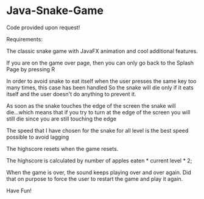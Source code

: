 # Java-Snake-Game

Code provided upon request!


Requirements:

The classic snake game with JavaFX animation and cool additional features.

If you are on the game over page, then you can only go back to the Splash Page by pressing R

In order to avoid snake to eat itself when the user presses the same key too many times, this case has been handled
So the snake will die only if it eats itself and the user doesn't do anything to prevent it.

As soon as the snake touches the edge of the screen the snake will die...which means that
if you try to turn at the edge of the screen you will still die since you are still touching
the edge

The speed that I have chosen for the snake for all level is the best speed possible
to avoid lagging

The highscore resets when the game resets.

The highscore is calculated by number of apples eaten * current level * 2;

When the game is over, the sound keeps playing over and over again. Did that on purpose to force the user to restart the game and
play it again.

Have Fun!
